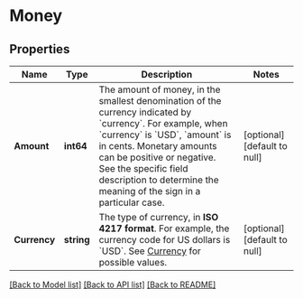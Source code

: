 # Money

## Properties
Name | Type | Description | Notes
------------ | ------------- | ------------- | -------------
**Amount** | **int64** | The amount of money, in the smallest denomination of the currency indicated by &#x60;currency&#x60;. For example, when &#x60;currency&#x60; is &#x60;USD&#x60;, &#x60;amount&#x60; is in cents. Monetary amounts can be positive or negative. See the specific field description to determine the meaning of the sign in a particular case. | [optional] [default to null]
**Currency** | **string** | The type of currency, in __ISO 4217 format__. For example, the currency code for US dollars is &#x60;USD&#x60;.  See [Currency](https://developer.squareup.com/reference/square_2024-01-18/enums/Currency) for possible values. | [optional] [default to null]

[[Back to Model list]](../README.md#documentation-for-models) [[Back to API list]](../README.md#documentation-for-api-endpoints) [[Back to README]](../README.md)

